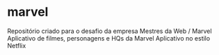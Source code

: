 # marvel
Repositório criado para o desafio da empresa Mestres da Web / Marvel
Aplicativo de filmes, personagens e HQs da Marvel
Aplicativo no estilo Netflix 

